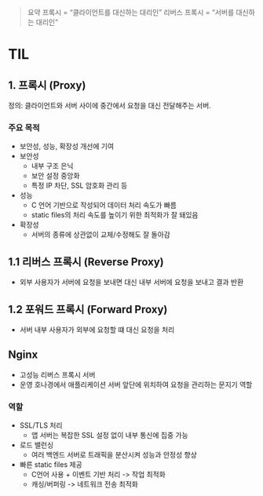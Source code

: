 > 요약 
  프록시 = “클라이언트를 대신하는 대리인”
  리버스 프록시 = “서버를 대신하는 대리인”
# TIL 

## 1. 프록시 (Proxy)

정의: 클라이언트와 서버 사이에 중간에서 요청을 대신 전달해주는 서버.

### 주요 목적
- 보안성, 성능, 확장성 개선에 기여
- 보안성 
  - 내부 구조 은닉
  - 보안 설정 중앙화 
  - 특정 IP 차단, SSL 암호화 관리 등 
- 성능
  - C 언어 기반으로 작성되어 데이터 처리 속도가 빠름 
  - static files의 처리 속도를 높이기 위한 최적화가 잘 돼있음 
- 확장성
  - 서버의 종류에 상관없이 교체/수정해도 잘 돌아감 

## 1.1 리버스 프록시 (Reverse Proxy)

- 외부 사용자가 서버에 요청을 보내면 대신 내부 서버에 요청을 보내고 결과 반환 

## 1.2 포워드 프록시 (Forward Proxy)

- 서버 내부 사용자가 외부에 요청할 떄 대신 요청을 처리 

## Nginx 
- 고성능 리버스 프록시 서버 
- 운영 호나경에서 애플리케이션 서버 앞단에 위치하여 요청을 관리하는 문지기 역할 

### 역할 
- SSL/TLS 처리 
  - 앱 서버는 복잡한 SSL 설정 없이 내부 통신에 집중 가능 
- 로드 밸런싱 
  - 여러 백엔드 서버로 트래픽을 분산시켜 성능과 안정성 향상 
- 빠른 static files 제공 
  - C언어 사용 + 이벤트 기반 처리 -> 작업 최적화 
  - 캐싱/버퍼링 -> 네트워크 전송 최적화 
